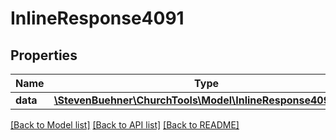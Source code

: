 # InlineResponse4091

## Properties
Name | Type | Description | Notes
------------ | ------------- | ------------- | -------------
**data** | [**\StevenBuehner\ChurchTools\Model\InlineResponse4091Data**](InlineResponse4091Data.md) |  | 

[[Back to Model list]](../../README.md#documentation-for-models) [[Back to API list]](../../README.md#documentation-for-api-endpoints) [[Back to README]](../../README.md)

